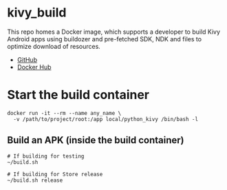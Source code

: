 # kivy_build
This repo homes a Docker image, which supports a developer to build Kivy Android apps using buildozer and pre-fetched SDK, NDK and files to optimize download of resources.

* [GitHub](https://github.com/The-Judge/docker-kivy_build/)
* [Docker Hub](https://hub.docker.com/repository/docker/derjudge/kivy_apk_build/)

# Start the build container

    docker run -it --rm --name any_name \
      -v /path/to/project/root:/app local/python_kivy /bin/bash -l

## Build an APK (inside the build container)

    # If building for testing
    ~/build.sh

    # If building for Store release
    ~/build.sh release
